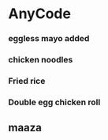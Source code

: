 # AnyCode
### eggless mayo added
### chicken noodles
### Fried rice
### Double egg chicken roll
## maaza
